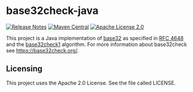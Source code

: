 # base32check-java
[![Release Notes](https://img.shields.io/github/release/bitmarck-service/base32check-java.svg?maxAge=3600)](https://github.com/bitmarck-service/base32check-java/releases/latest)
[![Maven Central](https://img.shields.io/maven-central/v/de.bitmarck.bms/base32check-java)](https://search.maven.org/artifact/de.bitmarck.bms/base32check-java)
[![Apache License 2.0](https://img.shields.io/github/license/bitmarck-service/base32check-scala.svg?maxAge=3600)](https://www.apache.org/licenses/LICENSE-2.0)

This project is a Java implementation of [base32](https://en.wikipedia.org/wiki/Base32) as specified in [RFC 4648](https://tools.ietf.org/html/rfc4648#section-6) and the [base32check1](https://base32check.org/) algorithm.
For more information about base32check see https://base32check.org/.

Licensing
---------
This project uses the Apache 2.0 License. See the file called LICENSE.
